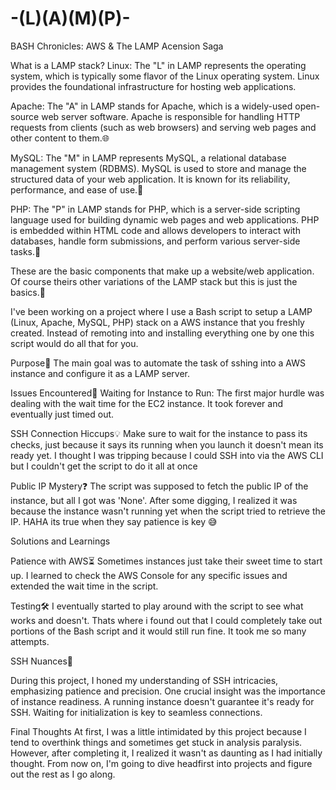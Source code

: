 # -(L)(A)(M)(P)-

BASH Chronicles: AWS & The LAMP Acension Saga

What is a LAMP stack?
Linux: The "L" in LAMP represents the operating system, which is typically some flavor of the Linux operating system. Linux provides the foundational infrastructure for hosting web applications.

Apache: The "A" in LAMP stands for Apache, which is a widely-used open-source web server software. Apache is responsible for handling HTTP requests from clients (such as web browsers) and serving web pages and other content to them.🌐

MySQL: The "M" in LAMP represents MySQL, a relational database management system (RDBMS). MySQL is used to store and manage the structured data of your web application. It is known for its reliability, performance, and ease of use.🏡

PHP: The "P" in LAMP stands for PHP, which is a server-side scripting language used for building dynamic web pages and web applications. PHP is embedded within HTML code and allows developers to interact with databases, handle form submissions, and perform various server-side tasks.🚀

These are the basic components that make up a website/web application. Of course theirs other variations of the LAMP stack but this is just the basics.🌟


 I've been working on a project where I use a Bash script to setup a LAMP (Linux, Apache, MySQL, PHP) stack on a AWS instance that you freshly created. Instead of remoting into and installing everything one by one this script would do all that for you.

Purpose🎯
The main goal was to automate the task of sshing  into a AWS instance and configure it as a LAMP server.

Issues Encountered🤯
Waiting for Instance to Run: The first major hurdle was dealing with the wait time for the EC2 instance. It took forever and eventually just timed out.

SSH Connection Hiccups💡
Make sure to wait for the instance to pass its checks, just because it says its running when you launch it doesn't mean its ready yet. 
I thought I was tripping because I could SSH into via the AWS CLI but I couldn't get the script to do it all at once

Public IP Mystery❓
The script was supposed to fetch the public IP of the instance, but all I got was 'None'. After some digging, I realized it was because the instance wasn't running yet when the script tried to retrieve the IP. HAHA its true when they say patience is key 😅 



Solutions and Learnings

Patience with AWS⏳
Sometimes instances just take their sweet time to start up. I learned to check the AWS Console for any specific issues and extended the wait time in the script.

Testing🛠️
I eventually started to play around with the script to see what works and doesn't. Thats where i found out that I could completely take out portions of the Bash script and it would still run fine. It took me so many attempts.

SSH Nuances🚪

During this project, I honed my understanding of SSH intricacies, emphasizing patience and precision.
One crucial insight was the importance of instance readiness. A running instance doesn't guarantee it's ready for SSH. Waiting for initialization is key to seamless connections.



Final Thoughts
At first, I was a little intimidated by this project because I tend to overthink things and sometimes get stuck in analysis paralysis. However, after completing it, I realized it wasn't as daunting as I had initially thought. From now on, I'm going to dive headfirst into projects and figure out the rest as I go along.




